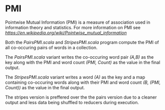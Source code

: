# PMI

Pointwise Mutual Information (PMI) is a measure of association used in information theory and statistics. For more information on PMI see *https://en.wikipedia.org/wiki/Pointwise_mutual_information*

Both the *PairsPMI.scala* and *StripesPMI.scala* program compute the PMI of all co-occuring pairs of words in a collection.

The *PairsPMI.scala* variant writes the co-occuring word pair *(A,B)* as the key along with the PMI and word count *(PMI, Count)* as the value in the final output.

The *StripesPMI.scala* variant writes a word *(A)* as the key and a map containing co-occuring words along with their PMI and word count *(B, (PMI, Count))* as the value in the final output.

The stripes version is preffered over the the pairs version due to a cleaner output and less data being shuffled to reducers during execution.
